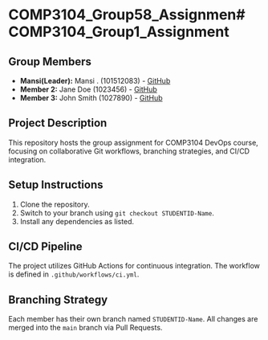 # COMP3104_Group58_Assignmen# COMP3104_Group1_Assignment

## Group Members
- **Mansi(Leader):** Mansi . (101512083) - [GitHub](https://github.com/ft-Mansiii)
- **Member 2:** Jane Doe (1023456) - [GitHub](https://github.com/janedoe)
- **Member 3:** John Smith (1027890) - [GitHub](https://github.com/johnsmith)

## Project Description
This repository hosts the group assignment for COMP3104 DevOps course, focusing on collaborative Git workflows, branching strategies, and CI/CD integration.

## Setup Instructions
1. Clone the repository.
2. Switch to your branch using `git checkout STUDENTID-Name`.
3. Install any dependencies as listed.

## CI/CD Pipeline
The project utilizes GitHub Actions for continuous integration. The workflow is defined in `.github/workflows/ci.yml`.

## Branching Strategy
Each member has their own branch named `STUDENTID-Name`. All changes are merged into the `main` branch via Pull Requests.